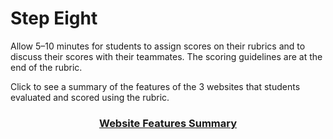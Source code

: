# Step Eight

Allow 5–10 minutes for students to assign scores on their rubrics and to discuss their scores with their teammates. The scoring guidelines are at the end of the rubric.  

Click to see a summary of the features of the 3 websites that students evaluated and scored using the rubric.

### <div align="center">[Website Features Summary]()</div>
<!--
needs link
!!!!!
*****
 -->
